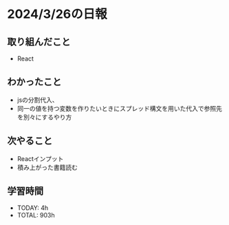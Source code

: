 # 2024/3/26の日報

## 取り組んだこと
- React


## わかったこと
- jsの分割代入、
- 同一の値を持つ変数を作りたいときにスプレッド構文を用いた代入で参照先を別々にするやり方

## 次やること
- Reactインプット
- 積み上がった書籍読む

## 学習時間
- TODAY: 4h
- TOTAL: 903h
